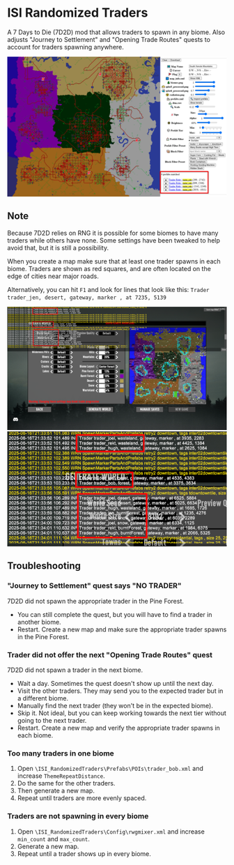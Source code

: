# ISI Randomized Traders

A 7 Days to Die (7D2D) mod that allows traders to spawn in any biome. Also adjusts "Journey to Settlement" and "Opening Trade Routes" quests to account for traders spawning anywhere.

![The logs that shows in which biomes traders spawned](traders_randomly_spawn_in_any_biome.png)

## Note

Because 7D2D relies on RNG it is possible for some biomes to have many traders while others have none. Some settings have been tweaked to help avoid that, but it is still a possibility.

When you create a map make sure that at least one trader spawns in each biome. Traders are shown as red squares, and are often located on the edge of cities near major roads.

Alternatively, you can hit `F1` and look for lines that look like this: `Trader trader_jen, desert, gateway, marker , at 7235, 5139`

![The logs that shows in which biomes traders spawned](trader_logs.png)
![Zoom in on the logs that shows in which biomes traders spawned](trader_logs_zoom.png)


## Troubleshooting

### "Journey to Settlement" quest says "NO TRADER"

7D2D did not spawn the appropriate trader in the Pine Forest.

- You can still complete the quest, but you will have to find a trader in another biome.
- Restart. Create a new map and make sure the appropriate trader spawns in the Pine Forest.

### Trader did not offer the next "Opening Trade Routes" quest

7D2D did not spawn a trader in the next biome.

- Wait a day. Sometimes the quest doesn't show up until the next day.
- Visit the other traders. They may send you to the expected trader but in a different biome.
- Manually find the next trader (they won't be in the expected biome).
- Skip it. Not ideal, but you can keep working towards the next tier without going to the next trader.
- Restart. Create a new map and verify the appropriate trader spawns in each biome.

### Too many traders in one biome

1. Open `\ISI_RandomizedTraders\Prefabs\POIs\trader_bob.xml` and increase `ThemeRepeatDistance`.
2. Do the same for the other traders.
3. Then generate a new map.
4. Repeat until traders are more evenly spaced.

### Traders are not spawning in every biome

1. Open `\ISI_RandomizedTraders\Config\rwgmixer.xml` and increase `min_count` and `max_count`.
2. Generate a new map.
3. Repeat until a trader shows up in every biome.
